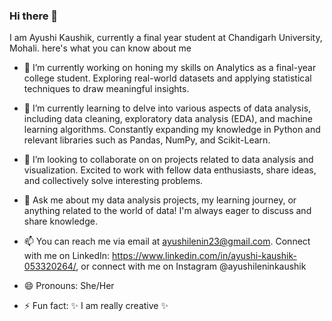 ### Hi there 👋

I am Ayushi Kaushik, currently a final year student at Chandigarh University, Mohali.
here's what you can know about me
- 🔭 I’m currently working on honing my skills on Analytics as a final-year college student. Exploring real-world datasets and applying statistical techniques to draw meaningful insights.

- 🌱 I’m currently learning to delve into various aspects of data analysis, including data cleaning, exploratory data analysis (EDA), and machine learning algorithms. Constantly expanding my knowledge in Python and relevant libraries such as Pandas, NumPy, and Scikit-Learn.
  
- 👯 I’m looking to collaborate on on projects related to data analysis and visualization. Excited to work with fellow data enthusiasts, share ideas, and collectively solve interesting problems.
  
- 💬 Ask me about my data analysis projects, my learning journey, or anything related to the world of data! I'm always eager to discuss and share knowledge.

- 📫 You can reach me via email at ayushilenin23@gmail.com. Connect with me on LinkedIn: https://www.linkedin.com/in/ayushi-kaushik-053320264/, or connect with me on Instagram @ayushileninkaushik
  
- 😄 Pronouns: She/Her
  
- ⚡ Fun fact: ✨ I am really creative ✨



